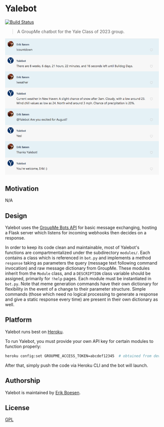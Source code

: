 # Yalebot
[![Build Status](https://travis-ci.org/ErikBoesen/Yalebot.svg?branch=master)](https://travis-ci.org/ErikBoesen/Yalebot)

> A GroupMe chatbot for the Yale Class of 2023 group.

![Screenshot](screenshot.png)

## Motivation
N/A

## Design
Yalebot uses the [GroupMe Bots API](https://dev.groupme.com/tutorials/bots) for basic message exchanging, hosting a Flask server which listens for incoming webhooks then decides on a response.

In order to keep its code clean and maintainable, most of Yalebot's functions are compartmentalized under the subdirectory `modules/`. Each contains a class which is referenced in `bot.py` and implements a method `response` taking as parameters the query (message text following command invocation) and raw message dictionary from GroupMe. These modules inherit from the `Module` class, and a `DESCRIPTION` class variable should be assigned, primarily for `!help` pages. Each module must be instantiated in `bot.py`. Note that meme generation commands have their own dictionary for flexibility in the event of a change to their parameter structure. Simple commands (those which need no logical processing to generate a response and give a static response every time) are present in their own dictionary as well.

## Platform
Yalebot runs best on [Heroku](https://heroku.com).

To run Yalebot, you must provide your own API key for certain modules to function properly:

```sh
heroku config:set GROUPME_ACCESS_TOKEN=abcdef12345  # obtained from dev.groupme.com
```

After that, simply push the code via Heroku CLI and the bot will launch.

## Authorship
Yalebot is maintained by [Erik Boesen](https://github.com/ErikBoesen).

## License
[GPL](LICENSE)
